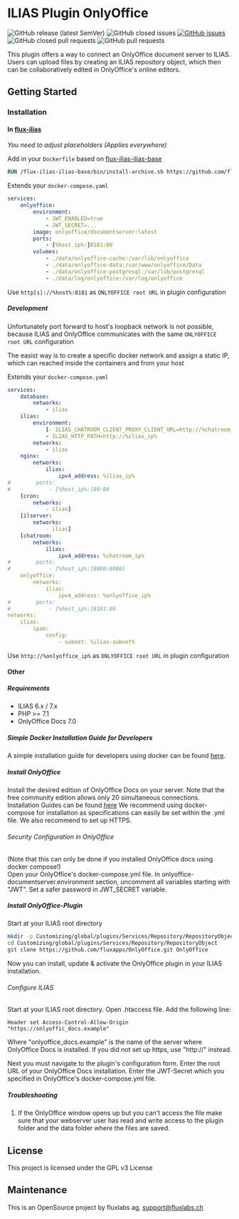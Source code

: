 # ILIAS Plugin OnlyOffice

![GitHub release (latest SemVer)](https://img.shields.io/github/v/release/fluxapps/onlyoffice?style=flat-square)
![GitHub closed issues](https://img.shields.io/github/issues-closed/fluxapps/onlyoffice?style=flat-square&color=success)
[![GitHub issues](https://img.shields.io/github/issues/fluxapps/onlyoffice?style=flat-square&color=yellow)](https://github.com/fluxapps/onlyoffice/issues)
![GitHub closed pull requests](https://img.shields.io/github/issues-pr-closed/fluxapps/onlyoffice?style=flat-square&color=success)
![GitHub pull requests](https://img.shields.io/github/issues-pr/fluxapps/onlyoffice?style=flat-square&color=yellow)

This plugin offers a way to connect an OnlyOffice document server to ILIAS. Users can upload files by creating an ILIAS repository object, which then can be collaboratively edited in OnlyOffice's online editors.

## Getting Started

### Installation

#### In [flux-ilias](https://github.com/fluxfw/flux-ilias)

*You need to adjust placeholders (Applies everywhere)*

Add in your `Dockerfile` based on [flux-ilias-ilias-base](https://github.com/fluxfw/flux-ilias-ilias-base)

```dockerfile
RUN /flux-ilias-ilias-base/bin/install-archive.sh https://github.com/fluxapps/OnlyOffice/archive/refs/heads/main.tar.gz /var/www/html/Customizing/global/plugins/Services/Repository/RepositoryObject/OnlyOffice
```

Extends your `docker-compose.yaml`

```yaml
services:
    onlyoffice:
        environment:
            - JWT_ENABLED=true
            - JWT_SECRET=...
        image: onlyoffice/documentserver:latest
        ports:
            - [%host_ip%:]8181:80
        volumes:
            - ./data/onlyoffice-cache:/var/lib/onlyoffice
            - ./data/onlyoffice-data:/var/www/onlyoffice/Data
            - ./data/onlyoffice-postgresql:/var/lib/postgresql
            - ./data/log/onlyoffice:/var/log/onlyoffice
```

Use `http[s]://%host%:8181` as `ONLYOFFICE root URL` in plugin configuration

##### Development

Unfortunately port forward to host's loopback network is not possible, because ILIAS and OnlyOffice communicates with the same `ONLYOFFICE root URL` configuration

The easist way is to create a specific docker network and assign a static IP, which can reached inside the containers and from your host

Extends your `docker-compose.yaml`

```yaml
services:
    database:
        networks:
            - ilias
    ilias:
        environment:
            [- ILIAS_CHATROOM_CLIENT_PROXY_CLIENT_URL=http://%chatroom_ip%:8080]
            - ILIAS_HTTP_PATH=http://%ilias_ip%
        networks:
            - ilias
    nginx:
        networks:
            ilias:
                ipv4_address: %ilias_ip%
#        ports:
#            - [%host_ip%:]80:80
    [cron:
        networks:
            - ilias]
    [ilserver:
        networks:
            - ilias]
    [chatroom:
        networks:
            ilias:
                ipv4_address: %chatroom_ip%
#        ports:
#            - [%host_ip%:]8080:8080]
    onlyoffice:
        networks:
            ilias:
                ipv4_address: %onlyoffice_ip%
#        ports:
#            - [%host_ip%:]8181:80
networks:
    ilias:
        ipam:
            config:
                - subnet: %ilias-subnet%
```

Use `http://%onlyoffice_ip%` as `ONLYOFFICE root URL` in plugin configuration

#### Other

##### Requirements

* ILIAS 6.x / 7.x
* PHP >= 7.1
* OnlyOffice Docs 7.0

##### Simple Docker Installation Guide for Developers

A simple installation guide for developers using docker can be found [here](doc/DOCKER_INSTALLATION.md).

##### Install OnlyOffice 
Install the desired edition of OnlyOffice Docs on your server. 
Note that the free community edition allows only 20 simultaneous connections.
Installation Guides can be found [here](https://helpcenter.onlyoffice.com/installation/docs-index.aspx)
We recommend using docker-compose for installation as specifications can easily be set within the .yml file.
We also recommend to set up HTTPS.

###### Security Configuration in OnlyOffice
(Note that this can only be done if you installed OnlyOffice docs using docker compose!)  
Open your OnlyOffice's docker-compose.yml file. 
In onlyoffice-documentserver.environment section, uncomment all variables starting with "JWT".
Set a safer password in JWT_SECRET variable.

##### Install OnlyOffice-Plugin
Start at your ILIAS root directory
```bash
mkdir -p Customizing/global/plugins/Services/Repository/RepositoryObject
cd Customizing/global/plugins/Services/Repository/RepositoryObject
git clone https://github.com/fluxapps/OnlyOffice.git OnlyOffice
```

Now you can install, update & activate the OnlyOffice plugin in your ILIAS installation.


###### Configure ILIAS 
Start at your ILIAS root directory.
Open .htaccess file. Add the following line:
``` code
Header set Access-Control-Allow-Origin "https://onlyoffic_docs.example"
```
Where "onlyoffice_docs.example" is the name of the server where OnlyOffice Docs is installed.
If you did not set up https, use "http://" instead.

Next you must navigate to the plugin's configuration form. 
Enter the root URL of your OnlyOffice Docs installation.
Enter the JWT-Secret which you specified in OnlyOffice's docker-compose.yml file.

##### Troubleshooting
1. If the OnlyOffice window opens up but you can't access the file make sure that your webserver user has read and write access to the plugin folder and the data folder where the files are saved.

## License

This project is licensed under the GPL v3 License

## Maintenance
This is an OpenSource project by fluxlabs ag, support@fluxlabs.ch
